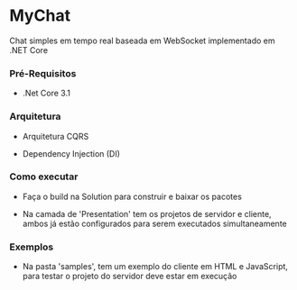 # MyChat

Chat simples em tempo real baseada em WebSocket implementado em .NET Core

### Pré-Requisitos

* .Net Core 3.1

### Arquitetura

* Arquitetura CQRS

* Dependency Injection (DI)

### Como executar

* Faça o build na Solution para construir e baixar os pacotes

* Na camada de 'Presentation' tem os projetos de servidor e cliente, ambos já estão configurados para serem executados simultaneamente

### Exemplos

* Na pasta 'samples', tem um exemplo do cliente em HTML e JavaScript, para testar o projeto do servidor deve estar em execução
